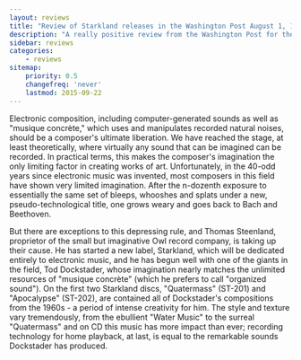```yaml
---
layout: reviews
title: "Review of Starkland releases in the Washington Post August 1, 1993, by Joseph McLellan"
description: "A really positive review from the Washington Post for the two Starkland CDs"
sidebar: reviews
categories:
    - reviews
sitemap:
    priority: 0.5
    changefreq: 'never'
    lastmod: 2015-09-22
---
```


Electronic composition, including computer-generated sounds as well as "musique concrète," which uses and manipulates recorded natural noises, should be a composer's ultimate liberation. We have reached the stage, at least theoretically, where virtually any sound that can be imagined can be recorded. In practical terms, this makes the composer's imagination the only limiting factor in creating works of art. Unfortunately, in the 40-odd years since electronic music was invented, most composers in this field have shown very limited imagination. After the n-dozenth exposure to essentially the same set of bleeps, whooshes and splats under a new, pseudo-technological title, one grows weary and goes back to Bach and Beethoven.

But there are exceptions to this depressing rule, and Thomas Steenland, proprietor of the small but imaginative Owl record company, is taking up their cause. He has started a new label, Starkland, which will be dedicated entirely to electronic music, and he has begun well with one of the giants in the field, Tod Dockstader, whose imagination nearly matches the unlimited resources of "musique concrète" (which he prefers to call "organized sound"). On the first two Starkland discs, "Quatermass" (ST-201) and "Apocalypse" (ST-202), are contained all of Dockstader's compositions from the 1960s - a period of intense creativity for him. The style and texture vary tremendously, from the ebullient "Water Music" to the surreal "Quatermass" and on CD this music has more impact than ever; recording technology for home playback, at last, is equal to the remarkable sounds Dockstader has produced. 